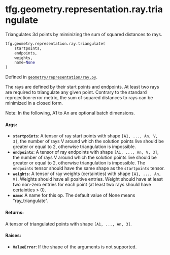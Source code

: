 <div itemscope itemtype="http://developers.google.com/ReferenceObject">
<meta itemprop="name" content="tfg.geometry.representation.ray.triangulate" />
<meta itemprop="path" content="Stable" />
</div>

# tfg.geometry.representation.ray.triangulate

Triangulates 3d points by miminizing the sum of squared distances to rays.

``` python
tfg.geometry.representation.ray.triangulate(
    startpoints,
    endpoints,
    weights,
    name=None
)
```



Defined in [`geometry/representation/ray.py`](https://github.com/tensorflow/graphics/blob/master/tensorflow_graphics/geometry/representation/ray.py).

<!-- Placeholder for "Used in" -->

The rays are defined by their start points and endpoints. At least two rays
are required to triangulate any given point. Contrary to the standard
reprojection-error metric, the sum of squared distances to rays can be
minimized in a closed form.

Note:
  In the following, A1 to An are optional batch dimensions.

#### Args:

* <b>`startpoints`</b>: A tensor of ray start points with shape `[A1, ..., An, V, 3]`,
    the number of rays V around which the solution points live should be
    greater or equal to 2, otherwise triangulation is impossible.
* <b>`endpoints`</b>: A tensor of ray endpoints with shape `[A1, ..., An, V, 3]`, the
    number of rays V around which the solution points live should be
    greater or equal to 2, otherwise triangulation is impossible. The
    `endpoints` tensor should have the same shape as the `startpoints` tensor.
* <b>`weights`</b>: A tensor of ray weights (certainties) with shape
    `[A1, ..., An, V]`. Weights should have all positive entries. Weight
    should have at least two non-zero entries for each point (at least two
    rays should have certainties > 0).
* <b>`name`</b>: A name for this op. The default value of None means "ray_triangulate".


#### Returns:

A tensor of triangulated points with shape `[A1, ..., An, 3]`.


#### Raises:

* <b>`ValueError`</b>: If the shape of the arguments is not supported.